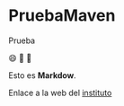 # PruebaMaven
Prueba

:smile: :eyes: :baby_chick: 

Esto es **Markdow**.

Enlace a la web del [instituto](www.iesdomingoperezminik.es)
